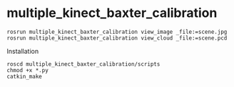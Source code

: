 # multiple_kinect_baxter_calibration

```
rosrun multiple_kinect_baxter_calibration view_image _file:=scene.jpg
rosrun multiple_kinect_baxter_calibration view_cloud _file:=scene.pcd
```

Installation
```
roscd multiple_kinect_baxter_calibration/scripts
chmod +x *.py
catkin_make
```
